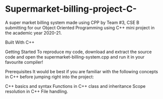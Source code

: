 # Supermarket-billing-project-C-
A super market billing system made using CPP by Team #3, CSE B submitting for our Object Oriented Programming using C++ mini project in the academic year 2020-21.


Built With
C++

Getting Started
To reproduce my code, download and extract the source code and open the supermarket-billing-system.cpp and run it in your favourite compiler!

Prerequisites
It would be best if you are familiar with the following concepts in C++ before jumping right into the project:

C++ basics and syntax
Functions in C++
class and inheritance
Scope resolution in C++
File handling.
